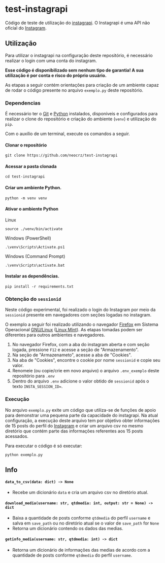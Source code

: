 # test-instagrapi
Código de teste de utilização do [instagrapi](https://github.com/subzeroid/instagrapi). O Instagrapi é uma API não oficial do [Instagram](https://www.instagram.com).

## Utilização
Para utilizar o instagrapi na configuração deste repositório, é necessário realizar o login com uma conta do instagram. 

**Esse código é disponibilizado sem nenhum tipo de garantia! A sua utilização é por conta e risco do próprio usuário.**

As etapas a seguir contém orientações para criação de um ambiente capaz de rodar o código presente no arquivo `exemplo.py` deste repositório.

### Dependencias

É necessário ter o [Git](https://git-scm.com/) e [Python](https://www.python.org/) instalados, disponíveis e configurados para realizar o clone do repositório e criação do ambiente (`venv`) e utilização do `pip`.

Com o auxílio de um terminal, execute os comandos a seguir.
#### Clonar o repositório

```console
git clone https://github.com/neocrz/test-instagrapi
```

#### Acessar a pasta clonada

```console
cd test-instagrapi
```
#### Criar um ambiente Python.

```console
python -m venv venv
```
#### Ativar o ambiente Python

Linux
```console
source ./venv/bin/activate
```

Windows (PowerShell)
```console
.\venv\Scripts\Activate.ps1
```

Windows (Command Prompt)
```console
.\venv\Scripts\activate.bat
```
#### Instalar as dependências.
```console
pip install -r requirements.txt
```

### Obtenção do `sessionid`
Neste código experimental, foi realizado o login do Instagram por meio da `sessionid` presente em navegadores com seções logadas no instagram.

O exemplo a seguir foi realizado utilizando o navegador [Firefox](https://www.mozilla.org/pt-BR/firefox/new/) em Sistema Operacional [GNU/Linux](https://pt.wikipedia.org/wiki/GNU/Linux) ([Linux Mint](https://linuxmint.com/)). As etapas tomadas podem ser diferentes para outros ambientes e navegadores.

1. No navegador Firefox, com a aba do instagram aberta e com seção logada, pressione `F12` e acesse a seção de "Armazenamento".
2. Na seção de "Armazenameto", acesse a aba de "Cookies".
3. Na aba de "Cookies", encontre o cookie por nome `sessionid` e copie seu valor.
4. Renomeie (ou copie/crie em novo arquivo) o arquivo `.env_exemplo` deste repositório para `.env`
5. Dentro do arquivo `.env` adicione o valor obtido de `sessionid` após o texto `INSTA_SESSION_ID=`.

### Execução
No arquivo `exemplo.py` exite um código que utiliza-se de funções de apoio para demonstrar uma pequena parte da capacidade do instagrapi. Na atual configuração, a execução deste arquivo tem por objetivo obter informações de 15 posts do perfil do [Instagram](https://www.instagram.com/instagram/) e criar um arquivo csv no mesmo diretório que contém parte das informações referentes aos 15 posts acessados.

Para executar o código é só executar:

```console
python exemplo.py
```

## Info

#### `data_to_csv(data: dict) -> None`
- Recebe um dicionário `data` e cria um arquivo csv no diretório atual.



#### `download_media(username: str, qtdmedia: int, output: str = None) -> dict`
- Baixa a quantidade de posts conforme `qtdmedia` do perfil `username` e salva em `save_path` ou no diretório atual se o valor de `save_path` for `None`
- Retorna um dicionário contendo os dados das medias.


#### `getinfo_media(username: str, qtdmedia: int) -> dict`
- Retorna um dicionário de informações das medias de acordo com a quantidade de posts conforme `qtdmedia` do perfil `username`.